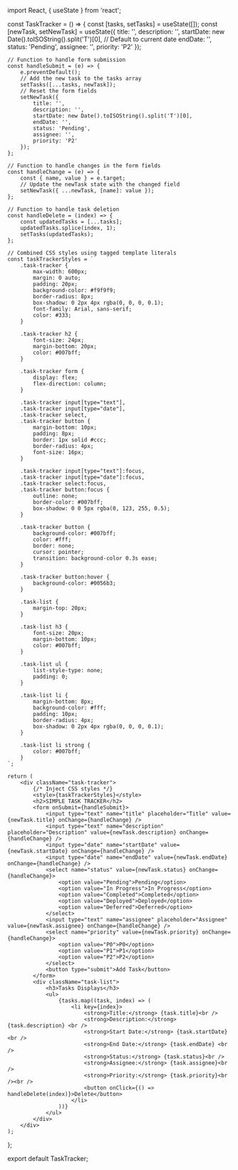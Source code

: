 import React, { useState } from 'react';

const TaskTracker = () => {
    const [tasks, setTasks] = useState([]);
    const [newTask, setNewTask] = useState({ 
        title: '', 
        description: '', 
        startDate: new Date().toISOString().split('T')[0], // Default to current date
        endDate: '', 
        status: 'Pending', 
        assignee: '', 
        priority: 'P2' 
    });

    // Function to handle form submission
    const handleSubmit = (e) => {
        e.preventDefault();
        // Add the new task to the tasks array
        setTasks([...tasks, newTask]);
        // Reset the form fields
        setNewTask({ 
            title: '', 
            description: '', 
            startDate: new Date().toISOString().split('T')[0], 
            endDate: '', 
            status: 'Pending', 
            assignee: '', 
            priority: 'P2' 
        });
    };

    // Function to handle changes in the form fields
    const handleChange = (e) => {
        const { name, value } = e.target;
        // Update the newTask state with the changed field
        setNewTask({ ...newTask, [name]: value });
    };

    // Function to handle task deletion
    const handleDelete = (index) => {
        const updatedTasks = [...tasks];
        updatedTasks.splice(index, 1);
        setTasks(updatedTasks);
    };

    // Combined CSS styles using tagged template literals
    const taskTrackerStyles = `
        .task-tracker {
            max-width: 600px;
            margin: 0 auto;
            padding: 20px;
            background-color: #f9f9f9;
            border-radius: 8px;
            box-shadow: 0 2px 4px rgba(0, 0, 0, 0.1);
            font-family: Arial, sans-serif;
            color: #333;
        }

        .task-tracker h2 {
            font-size: 24px;
            margin-bottom: 20px;
            color: #007bff;
        }

        .task-tracker form {
            display: flex;
            flex-direction: column;
        }

        .task-tracker input[type="text"],
        .task-tracker input[type="date"],
        .task-tracker select,
        .task-tracker button {
            margin-bottom: 10px;
            padding: 8px;
            border: 1px solid #ccc;
            border-radius: 4px;
            font-size: 16px;
        }

        .task-tracker input[type="text"]:focus,
        .task-tracker input[type="date"]:focus,
        .task-tracker select:focus,
        .task-tracker button:focus {
            outline: none;
            border-color: #007bff;
            box-shadow: 0 0 5px rgba(0, 123, 255, 0.5);
        }

        .task-tracker button {
            background-color: #007bff;
            color: #fff;
            border: none;
            cursor: pointer;
            transition: background-color 0.3s ease;
        }

        .task-tracker button:hover {
            background-color: #0056b3;
        }

        .task-list {
            margin-top: 20px;
        }

        .task-list h3 {
            font-size: 20px;
            margin-bottom: 10px;
            color: #007bff;
        }

        .task-list ul {
            list-style-type: none;
            padding: 0;
        }

        .task-list li {
            margin-bottom: 8px;
            background-color: #fff;
            padding: 10px;
            border-radius: 4px;
            box-shadow: 0 2px 4px rgba(0, 0, 0, 0.1);
        }

        .task-list li strong {
            color: #007bff;
        }
    `;

    return (
        <div className="task-tracker">
            {/* Inject CSS styles */}
            <style>{taskTrackerStyles}</style>
            <h2>SIMPLE TASK TRACKER</h2>
            <form onSubmit={handleSubmit}>
                <input type="text" name="title" placeholder="Title" value={newTask.title} onChange={handleChange} />
                <input type="text" name="description" placeholder="Description" value={newTask.description} onChange={handleChange} />
                <input type="date" name="startDate" value={newTask.startDate} onChange={handleChange} />
                <input type="date" name="endDate" value={newTask.endDate} onChange={handleChange} />
                <select name="status" value={newTask.status} onChange={handleChange}>
                    <option value="Pending">Pending</option>
                    <option value="In Progress">In Progress</option>
                    <option value="Completed">Completed</option>
                    <option value="Deployed">Deployed</option>
                    <option value="Deferred">Deferred</option>
                </select>
                <input type="text" name="assignee" placeholder="Assignee" value={newTask.assignee} onChange={handleChange} />
                <select name="priority" value={newTask.priority} onChange={handleChange}>
                    <option value="P0">P0</option>
                    <option value="P1">P1</option>
                    <option value="P2">P2</option>
                </select>
                <button type="submit">Add Task</button>
            </form>
            <div className="task-list">
                <h3>Tasks Displays</h3>
                <ul>
                    {tasks.map((task, index) => (
                        <li key={index}>
                            <strong>Title:</strong> {task.title}<br />
                            <strong>Description:</strong> {task.description} <br />
                            <strong>Start Date:</strong> {task.startDate} <br />
                            <strong>End Date:</strong> {task.endDate} <br />
                            <strong>Status:</strong> {task.status}<br />
                            <strong>Assignee:</strong> {task.assignee}<br />
                            <strong>Priority:</strong> {task.priority}<br /><br />
                            <button onClick={() => handleDelete(index)}>Delete</button>
                        </li>
                    ))}
                </ul>
            </div>
        </div>
    );
};

export default TaskTracker;


